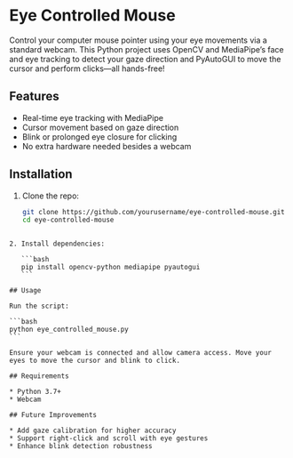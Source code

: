 # Eye Controlled Mouse

Control your computer mouse pointer using your eye movements via a standard webcam. This Python project uses OpenCV and MediaPipe’s face and eye tracking to detect your gaze direction and PyAutoGUI to move the cursor and perform clicks—all hands-free!

## Features
- Real-time eye tracking with MediaPipe
- Cursor movement based on gaze direction
- Blink or prolonged eye closure for clicking
- No extra hardware needed besides a webcam

## Installation

1. Clone the repo:
   ```bash
   git clone https://github.com/yourusername/eye-controlled-mouse.git
   cd eye-controlled-mouse
````

2. Install dependencies:

   ```bash
   pip install opencv-python mediapipe pyautogui
   ```

## Usage

Run the script:

```bash
python eye_controlled_mouse.py
```

Ensure your webcam is connected and allow camera access. Move your eyes to move the cursor and blink to click.

## Requirements

* Python 3.7+
* Webcam

## Future Improvements

* Add gaze calibration for higher accuracy
* Support right-click and scroll with eye gestures
* Enhance blink detection robustness
